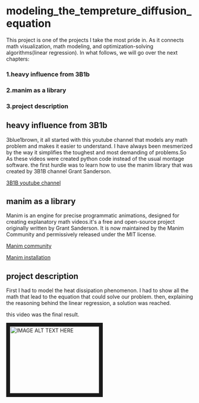 # modeling_the_tempreture_diffusion_equation

This project is one of the projects I take the most pride in. As it connects math visualization, math modeling, and optimization-solving algorithms(linear regression).
In what follows, we will go over the next chapters:

### 1.heavy influence from 3B1b
### 2.manim as a library
### 3.project description

## heavy influence from 3B1b

3blue1brown, it all started with this youtube channel that models any math problem and makes it easier to understand. I have always been mesmerized by the way it simplifies the toughest and most demanding of problems.So As these videos were created python code instead of the usual montage software. the first hurdle was to learn how  to use the manim library that was created by 3B1B channel Grant Sanderson.

[3B1B youtube channel](https://www.youtube.com/@3blue1brown)


## manim as a library

Manim is an engine for precise programmatic animations, designed for creating explanatory math videos.it's a free and open-source project originally written by Grant Sanderson. It is now maintained by the Manim Community and permissively released under the MIT license.

[Manim community](https://www.manim.community/)

[Manim installation](https://github.com/3b1b/manim)

## project description

First I had to model the heat dissipation phenomenon. I had to show all the math that lead to the equation that could solve our problem. then, explaining the reasoning behind the linear regression, a solution was reached. 

this video was the final result.

<a href="https://www.youtube.com/watch?v=uNZq8XoV4Vg&t=6s" target="_blank"><img src="https://miro.medium.com/max/1100/1*dSIbK7dhJ-UvgNICmFJ3Zg.webp" 
alt="IMAGE ALT TEXT HERE" width="240" height="180" border="10" /></a>
